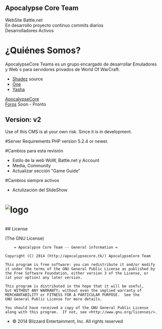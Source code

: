 ## Apocalypse Core Team 
	
WebSite Battle.net<br>
En desarrollo proyecto continuo commits diarios<br>
Desarrolladores Activos

# ¿Quiénes Somos?
ApocalypseCore Teams es un grupo encargado de desarrollar Emuladores y Web´s para servidores privados de World Of WarCraft.
+ [Shadez](https://github.com/Shadez/) source 
+ [One](https://github.com/oneluiz/)
+ [Yasha](https://github.com/Zoldycks)

[ApocalypseCore](http://apocalypsecore.tk/)
<br/>
[Foros](http://apocalypsecore.tk/foro) Soon - Pronto

## Version: v2
Use of this CMS is at your own risk.
Since it is in development.

#Server Requirements
PHP version 5.2.4 or newer.

#Cambios para esta revisión
+ Estilo de la web WoW, Battle.net y Account
+ Media, Community
+ Actualizar sección "Game Guide"

#Cambios siempre activos
+ Actulización del SlideShow

# ![logo](http://apocalypsecore.tk/images/ac.png)
<br>
## License 

(The GNU License)

		= Apocalypse Core Team -- General information =

	Copyright (C) 2014 (http://apocalypsecore.tk/) ApocalypseCore Team

    This program is free software: you can redistribute it and/or modify
    it under the terms of the GNU General Public License as published by
    the Free Software Foundation, either version 3 of the License, or
    (at your option) any later version.

    This program is distributed in the hope that it will be useful,
    but WITHOUT ANY WARRANTY; without even the implied warranty of
    MERCHANTABILITY or FITNESS FOR A PARTICULAR PURPOSE.  See the
    GNU General Public License for more details.

    You should have received a copy of the GNU General Public License
    along with this program.  If not, see <http://www.gnu.org/licenses/>.

+ &copy; 2014 Blizzard Entertainment, Inc. All rights reserved
